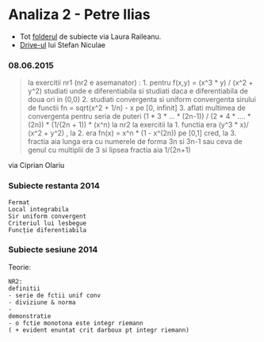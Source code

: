 # Analiza 2 - Petre Ilias

- Tot [folderul](https://www.dropbox.com/sh/77adtx8z6bd1unl/AACX0ZPww_hMLRA5WwvPebZja?dl=0) de subiecte via Laura Raileanu.
- [Drive-ul](https://drive.google.com/drive/u/0/#folders/0BxRj4XfPJFryQWNzaWFtQnNXbVE/0BxRj4XfPJFrybWxTVTk2RVFNSms/0BxRj4XfPJFryY01ialBUQU9jTXM) lui Stefan Niculae

### 08.06.2015

> la exercitii nr1 (nr2 e asemanator) : 1. pentru f(x,y) = (x^3 * y) / (x^2 + y^2) studiati unde e diferentiabila si studiati daca e diferentiabila de doua ori in (0,0)  2. studiati convergenta si uniform convergenta sirului de functii fn = sqrt(x^2 + 1/n) - x pe [0, infinit]  3. aflati multimea de convergenta pentru seria de puteri (1 * 3 * ... * (2n-1)) / (2 * 4 * .... * (2n))  * (1/(2n + 1)) * (x^n)
> la nr2 la exercitii la 1. functia era (y^3 * x)/ (x^2 + y^2) , la 2. era fn(x) = x^n * (1 - x^(2n)) pe [0,1] cred, la 3. fractia aia lunga era cu numerele de forma 3n si 3n-1 sau ceva de genul cu multiplii de 3 si lipsea fractia aia 1/(2n+1)

via Ciprian Olariu

### Subiecte restanta 2014

```
Fermat 
Local integrabila 
Sir uniform convergent 
Criteriul lui lesbegue 
Funcție diferentiabila
```

### Subiecte sesiune 2014

Teorie:

```
NR2:
definitii
- serie de fctii unif conv
- diviziune & norma
-
demonstratie
- o fctie monotona este integr riemann
( + evident enuntat crit darboux pt integr riemann)
```

